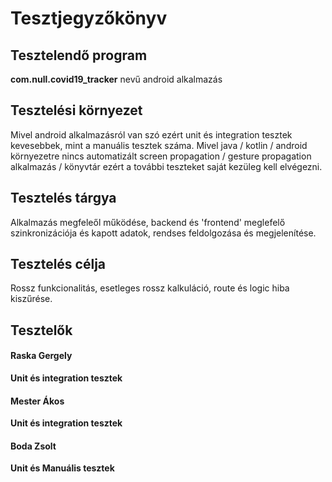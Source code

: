 # Tesztjegyzőkönyv

Tesztelendő program
-------------------
**com.null.covid19_tracker** nevű android alkalmazás

Tesztelési környezet
--------------------

Mivel android alkalmazásról van szó ezért unit és integration tesztek kevesebbek, mint a manuális tesztek száma. Mivel java / kotlin / android környezetre nincs automatizált screen propagation / gesture propagation alkalmazás / könyvtár ezért a további teszteket saját kezüleg kell elvégezni.


Tesztelés tárgya
----------------

Alkalmazás megfeleől működése, backend és 'frontend' meglefelő szinkronizációja és kapott adatok, rendses feldolgozása és megjelenítése.

Tesztelés célja
---------------

Rossz funkcionalitás, esetleges rossz kalkuláció, route és logic hiba kiszűrése.


Tesztelők
---------

#### Raska Gergely

**Unit és integration tesztek**


#### Mester Ákos
**Unit és integration tesztek**

#### Boda Zsolt
**Unit és Manuális tesztek**